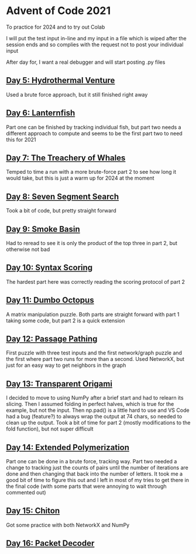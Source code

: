 # Advent of Code 2021
To practice for 2024 and to try out Colab

I will put the test input in-line and my input in a file which is wiped after the session ends and so complies with the request not to post your individual input

After day for, I want a real debugger and will start posting .py files

## [Day 5: Hydrothermal Venture](day05.py)
Used a brute force approach, but it still finished right away

## [Day 6: Lanternfish](day06.py)
Part one can be finished by tracking individual fish, but part two needs a different approach to compute and seems to be the first part two to need this for 2021

## [Day 7: The Treachery of Whales](day07.py)
Temped to time a run with a more brute-force part 2 to see how long it would take, but this is just a warm up for 2024 at the moment

## [Day 8: Seven Segment Search](day08.py)
Took a bit of code, but pretty straight forward

## [Day 9: Smoke Basin](day09.py)
Had to reread to see it is only the product of the top three in part 2, but otherwise not bad

## [Day 10: Syntax Scoring](day10.py)
The hardest part here was correctly reading the scoring protocol of part 2

## [Day 11: Dumbo Octopus](day11.py)
A matrix manipulation puzzle. Both parts are straight forward with part 1 taking some code, but part 2 is a quick extension

## [Day 12: Passage Pathing](day12.py)
First puzzle with three test inputs and the first network/graph puzzle and the first where part two runs for more than a second. Used NetworkX, but just for an easy way to get neighbors in the graph

## [Day 13: Transparent Origami](day13.py)
I decided to move to using NumPy after a brief start and had to relearn its slicing. Then I assumed folding in perfect halves, which is true for the example, but not the input. Then np.pad() is a little hard to use and VS Code had a bug (feature?) to always wrap the output at 74 chars, so needed to clean up the output. Took a bit of time for part 2 (mostly modifications to the fold function), but not super difficult

## [Day 14: Extended Polymerization](day14.py)
Part one can be done in a brute force, tracking way. Part two needed a change to tracking just the counts of pairs until the number of iterations are done and then changing that back into the number of letters. It took me a good bit of time to figure this out and I left in most of my tries to get there in the final code (with some parts that were annoying to wait through commented out)

## [Day 15: Chiton](day15.py)
Got some practice with both NetworkX and NumPy

## [Day 16: Packet Decoder](day16.py)
